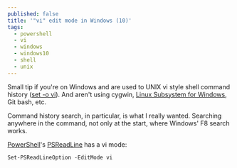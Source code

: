 ```yaml
---
published: false
title: '"vi" edit mode in Windows (10)'
tags:
  - powershell
  - vi
  - windows
  - windows10
  - shell
  - unix
---
```

Small tip if you're on Windows and are used to UNIX vi style shell command history ([set -o vi](https://www.gnu.org/software/bash/manual/html_node/The-Set-Builtin.html#The-Set-Builtin)). And aren't using cygwin, [Linux Subsystem for Windows](https://docs.microsoft.com/en-us/windows/wsl/about), Git bash, etc.

Command history search, in particular, is what I really wanted. Searching anywhere in the command, not only at the start, where Windows' F8 search works.

[PowerShell](https://docs.microsoft.com/en-us/powershell/)'s [PSReadLine](https://github.com/lzybkr/PSReadLine) has a vi mode:

```shell
Set-PSReadLineOption -EditMode vi
```